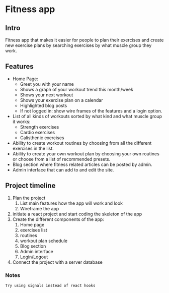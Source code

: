 # Fitness app

## Intro
Fitness app that makes it easier for people to plan their exercises and create new exercise plans by searching exercises by what muscle group they work.

## Features
- Home Page:
    - Greet you with your name
    - Shows a graph of your workout trend this month/week
    - Shows your next workout
    - Shows your exercise plan on a calendar
    - Highlighted blog posts
    - If not logged in: show wire frames of the features and a login option.
- List of all kinds of workouts sorted by what kind and what muscle group it works:
    - Strength exercises
    - Cardio exercises
    - Calisthenic exercises
- Ability to create workout routines by choosing from all the different exercises in the list.
- Ability to create your own workout plan by choosing your own routines or choose from a list of recommended presets.
- Blog section where fitness related articles can be posted by admin.
- Admin interface that can add to and edit the site. 

## Project timeline

1. Plan the project 
   1. List main features how the app will work and look
   2. Wireframe the app
2. initiate a react project and start coding the skeleton of the app
3. Create the different components of the app:
   1. Home page
   2. exercises list
   3. routines
   4. workout plan schedule 
   5. Blog section
   6. Admin interface
   7. Login/Logout
4. Connect the project with a server database
   

### Notes
    Try using signals instead of react hooks
